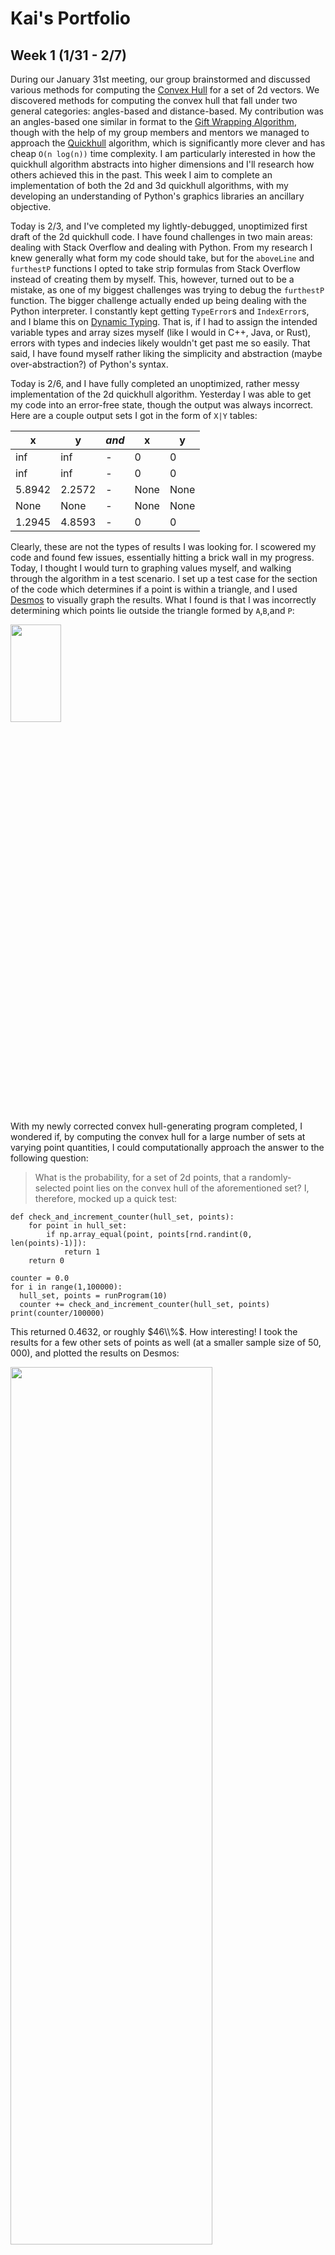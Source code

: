 # Kai's Portfolio
## Week 1 (1/31 - 2/7)
During our January 31st meeting, our group brainstormed and discussed various methods for computing the [Convex Hull](https://en.wikipedia.org/wiki/Convex_hull) for a set of 2d vectors. We discovered methods for computing the convex hull that fall under two general categories: angles-based and distance-based. My contribution was an angles-based one similar in format to the [Gift Wrapping Algorithm](https://en.wikipedia.org/wiki/Gift_wrapping_algorithm), though with the help of my group members and mentors we managed to approach the [Quickhull](https://en.wikipedia.org/wiki/Quickhull) algorithm, which is significantly more clever and has cheap `O(n log(n))` time complexity. I am particularly interested in how the quickhull algorithm abstracts into higher dimensions and I'll research how others achieved this in the past. This week I aim to complete an implementation of both the 2d and 3d quickhull algorithms, with my developing an understanding of Python's graphics libraries an ancillary objective.

Today is 2/3, and I've completed my lightly-debugged, unoptimized first draft of the 2d quickhull code. I have found challenges in two main areas: dealing with Stack Overflow and dealing with Python. From my research I knew generally what form my code should take, but for the `aboveLine` and `furthestP` functions I opted to take strip formulas from Stack Overflow instead of creating them by myself. This, however, turned out to be a mistake, as one of my biggest challenges was trying to debug the `furthestP` function. The bigger challenge actually ended up being dealing with the Python interpreter. I constantly kept getting `TypeError`s and `IndexError`s, and I blame this on [Dynamic Typing](https://stackoverflow.com/a/1517670). That is, if I had to assign the intended variable types and array sizes myself (like I would in C++, Java, or Rust), errors with types and indecies likely wouldn't get past me so easily. That said, I have found myself rather liking the simplicity and abstraction (maybe over-abstraction?) of Python's syntax.

Today is 2/6, and I have fully completed an unoptimized, rather messy implementation of the 2d quickhull algorithm. Yesterday I was able to get my code into an error-free state, though the output was always incorrect. Here are a couple output sets I got in the form of `X|Y` tables:

x|y|*and*|x|y
-|-|-|-|-
inf|inf|-|0|0
inf|inf|-|0|0
5.8942|2.2572|-|None|None
None|None|-|None|None
1.2945|4.8593|-|0|0

Clearly, these are not the types of results I was looking for. I scowered my code and found few issues, essentially hitting a brick wall in my progress. Today, I thought I would turn to graphing values myself, and walking through the algorithm in a test scenario. I set up a test case for the section of the code which determines if a point is within a triangle, and I used [Desmos](https://www.desmos.com/calculator) to visually graph the results. What I found is that I was incorrectly determining which points lie outside the triangle formed by `A`,`B`,and `P`:

<img src="https://i2.paste.pics/ea2bf739d8c7f4ecdb1245eb1436e815.png?trs=dd494636c42af34438770bca22294014fd61ebd0cb110405d73f174c77ec4014&rand=ZBPwnrNO5A"  width="40%" height="20%">

With my newly corrected convex hull-generating program completed, I wondered if, by computing the convex hull for a large number of sets at varying point quantities, I could computationally approach the answer to the following question:
> What is the probability, for a set of 2d points, that a randomly-selected point lies on the convex hull of the aforementioned set?
I, therefore, mocked up a quick test:
```
def check_and_increment_counter(hull_set, points):
    for point in hull_set:
        if np.array_equal(point, points[rnd.randint(0, len(points)-1)]):
            return 1
    return 0

counter = 0.0
for i in range(1,100000):
  hull_set, points = runProgram(10)
  counter += check_and_increment_counter(hull_set, points)
print(counter/100000)
```
This returned $0.4632$, or roughly $46\\%$. How interesting! I took the results for a few other sets of  points as well (at a smaller sample size of $50,000$), and plotted the results on Desmos:

<img src="https://i2.paste.pics/6391d66525fe358ced7a0672402470db.png?trs=dd494636c42af34438770bca22294014fd61ebd0cb110405d73f174c77ec4014&rand=cLR3G1H7r0"  width="80%" height="60%">

Though there is a fair bit of deviance from the true, expected values one would achieve by hand, I believe this plot makes a decent amount of sense. As the number of points grows to infinity, we can expect 
$$\lim_{x\to\infty} \frac{a}{x^b} \to 0$$
Essentially, the size of the convex hull doesn't grow fast enough to keep up pace with the set of points it is derived from.

## Week 2 (2/7 - 2/14)
During our last meeting, we worked on fixing our 2d convex hull code and we discussed the algorithm we would use for 3d quickhull and, eventually, arbitrary-dimension quickhull. As I understand it, the algorithm is as follows:
```
// For a d-dimensional set of points:

1. Generate a polygon with d-1 points and facets
2. Remove points within the polygon
3. Assign each point to the facet it is above
4. For each facet that has points above it:
    4.1. Find the furthest point above the facet
    4.2. Find the horizon ridges for that point
    4.3. Connect the point to its horizon
    4.4. Remove the now internal facets and points

// Repeat 4 until no facet has points above
```
This week I have attempted to implement this algorithm for the 3d case. I began by researching classes in Python, as I thought an [object-oriented](https://en.wikipedia.org/wiki/Object-oriented_programming) approach would suit this algorithm best because of how many interlinked arrays and lists need to be created and stored. Most of the time I spent working on the program this week was spent building out and debugging the `define_tetrahedron()` function:

##### Preliminary Pseudocode
In order to effectively and cleanly write the function, I started with a [pseudocode](https://en.wikipedia.org/wiki/Pseudocode) description. I decided to forgo a conventional, code-adjacent style of pseudocode, instead opting for a more plain language, bullet-pointed syntax.
##### Basic Functionality
Following my completion of pseudocode, I wrote the function in Python, taking little time to check the correctness of my code. Thankfully, it was entirely functional besides one persistant bug in my code.
##### Coding Headache
I consistantly faced one issue in my programming of the `define_tetrahedron()` function: duplicate point selection. Patricularly in low point-count cases, my function would often select the same point as its pick for two of the tetrahedron's vertices. This obviously caused issues, as in such cases a triangle or nothing at all would be outputted as opposed to a complete tetrahedron. In the end, my solution was as follows: 

I went from this
```
i = [self.points[:,0].argmin(),
    self.points[:,1].argmin(),
    self.points[:,2].argmin(),
    self.points[:,1].argmax()]
```
to this
```
temp = np.array(self.points)

i = []
k = temp[:,0].argmin()
i.append(k)
temp[k] = np.inf
k = temp[:,1].argmin()
i.append(k)
temp[k] = np.inf
k = temp[:,2].argmin()
i.append(k)
temp[temp == np.inf] = -np.inf
temp[k] = -np.inf
k = temp[:,1].argmax()
i.append(k)
```

The bug, simply put, stemmed from having no duplicate regulation whatsoever. By allowing for a second temporary array that can be edited, we maintain correct indices in the `i` array. Similarly, the act of setting the points in temp to `np.inf` or `-np.inf` after selection allows us to ignore the selected points without changing the indecies of the rest of the points.
##### Belated Completion

Though I didn't seem to get much work done on the program this week, I hope that in the next I may complete it once and for all.

## Week 3 (2/14 - 2/21)
In this week's group meeting, we discussed the future of our subgroup, and what direction we will go in with future projects. As a natural successor to the convex hull, we began conversation about [Voronoi Diagrams](https://en.wikipedia.org/wiki/Voronoi_diagram) and [Delaunay Triangulation](https://en.wikipedia.org/wiki/Delaunay_triangulation), with Lam presenting resources for us to futher research these on our own. As we spoke about capstone projects to begin after Spring break, the idea of computing the convex hull in [Hyperbolic space](https://en.wikipedia.org/wiki/Hyperbolic_space) particularly caught my attention, as I've been trying to find an excuse to program a non-euclidean renderer for quite some time. That said, I have to admit that the convex hull intimidates me, as I'm already finding it relatively challenging to program the 3d Quickhull algorithm.

As far as my progress on the 3d Quickhull program goes, I feel it's going quite smoothly. I've had a couple issues with my rusty linear algebra skills, but I feel myself rapidly regaining my intuition as I work to solve all the interesting little components of the algorithm. The most fun I've had this week working on my project is with the `clear_internal_points()` function. It has taken an estimated 3 hours of banging my head against a wall and contacting our mentors for me to get it functional, but I can proudly say that it is definitely the most clever or satisfying bit of code thus far. I will explain it below, as I'm sure you could derive a similar joy from the brilliance of the function.

```
def clear_internal_points(self):
  hull_centroid = np.sum(self.hull_points, axis=0) / len(self.hull_points)
  queue = []
  for p in self.points:
    for fc in self.facet_centroids():
      if np.dot(fc - hull_centroid, p - fc) > 0:
        queue.append(p)
  seen = set()
  queue = [x for x in queue if tuple(x) not in seen and not seen.add(tuple(x))]
  self.points = queue
```

The whole idea of the algorithm is as follows:
- find the centroid of the hull $h_c$ by averaging the points together
- for each point $p$:
- for each facet centroid $f_c$:
- if the dot product between the vector formed by $f_c-h_c$ and $p-f_c$ is negative, then the point if within the polyhedron

## Week 5-6 (2/28 - 3/13)
Foreword: This is the third time I am rewriting my portfolio. I have accidentally left the page without committing **Twice**. It's very frustrating that I've written 6 full paragraphs, but now I have to restart again. I will be committing every five minutes from now on so that I'm not doomed to relive Week 5 for eternity.

Last week we presented to the wider Geometry Lab, and got to see what the other subgroups are working on. It went pretty well, but we had to halt work on our projects to prepare. This week we determined what projects we will work on next, with Alec and Lam giving me an introduction to the various $\mathbb{H}^2$ to $\mathbb{R}^2$ projection methods. We mainly discussed the [Poincaré Disk model](https://en.wikipedia.org/wiki/Poincar%C3%A9_disk_model), in which the infinite hyperbolic plane is crammed into a Euclidean unit circle. This model is most useful for its preservation of angles and for not extending to infinity. 

<img src="https://raw.githubusercontent.com/AlecTraas/computational-geo-lab/main/portfolio-images/poincare.png"  width="40%">

I also proposed my own model, which projects orthogonally and therefore occupies the entire Euclidean plane (this would preserve curvature, but not much else). This, apparently, has already been proposed by David Gans. *My* model is, thereby, actually called the [Gans model](https://en.wikipedia.org/wiki/Hyperbolic_geometry?scrlybrkr=58c7a161#:~:text=the%20models%20(below)-,The%20Gans%20model,-%5Bedit%5D).

As for my work on the 3d Quickhull program, I have completed all aspects of the program besides the whole remeshing-to-connect-to-the-horizon deal. Today, however, I worked out the first step of that process instead of paying attention to my teacher:

<img src="https://raw.githubusercontent.com/AlecTraas/computational-geo-lab/main/portfolio-images/blackboard.jpg"  width="70%">

What this is meant to detail is the algorithm by which I can determine which faces are seen and which ridges are on the horizon. I thought about the convex polyhedron as a simple sphere, and I deduced that the seen facets can be found by simply taking the dot product between the normal of each facet and the "eye" point. The horizon, therefore, would be the set of edges only contained by one facet. 

<img src="https://raw.githubusercontent.com/AlecTraas/computational-geo-lab/31e5eec9d2fb97d6c409aa3198b8aafc7623ffa0/portfolio-images/oops.svg"  width="50%">
As I write this, I realize there is a major flaw in my method. As you can see in the image, unless the "eye" point is infinitely far away, There will always be the chance for a band of facets just outside the visible range to be marked as visible. I need to account for this one way or another.

I have finished the first draft of my code, and I am currently working to debug the program. Unfortunately, I have found I substantial number of issues like the one I just described.

As for progress on the $\mathbb{H}^2$ Convex Hull Program, I have been researching libraries to help with hyperbolic geometry display and abstract away some of the code I'd have to write myself. One nice-looking library I've found is the [geometry-tools](https://public.websites.umich.edu/~tjwei/geometry_tools/geometry_tools.html) API by Theodore Weisman. I will investigate it further, but it seems very promising.

## Week 7 (3/13 - 3/20)
In this week's meeting, Alec and Lam helped us get started on our capstone projects, with Lam attempting to get Weisman's API working in Colab. Unfortunately, it posed too many challenges, and we agreed it would be best for me to stick to a different IDE on this one. I also spent some time discussing point-geodesic distance formulae with Alec, and I plan to do work this week to figure out exactly how I will implement one in Python.

Today, Saturday 3/16, I have been struggling to clear up an issue that has gone under the radar in my code for quite some time. A while ago, I identified that there exist indexing issues within my program stemming from the resizing of the global `points` array. In [testing](https://colab.research.google.com/drive/1dS4k5Yes62GSvN-7cx40jfRff217FLMT?usp=sharing) my solution, I discovered a fatal flaw with the `clear_internal_points()` function. For a few uniquely-situated points, their position relative to the polyhedron is incorrectly identified. That is, some points which are inside are marked as outside, and vice versa. I just now, 5 or so hours later, figured out what has been going wrong with my code. Where I should have been evaluating $f_n\cdot(p-f_c)$, I was mistakenly calculating $(f_c-h_c)\cdot(p-f_c)$ (where $f_n=$ facet normal, $f_c=$ facet centroid, $h_c=$ hull centroid, and $p=$ point). After fixing that and a few other small tweaks, `clear_internal_points()` is, as far as I can tell, complete.

## Week 8 (3/20 - 3/27)
The main event of this week was our meeting with the UVA Math Club, where we demonstrated what algorithms we've been working on in Geometry Lab. I particularly liked Matthew's demonstration of pagerank, as I found it to be quite engaging and interesting in subject matter. Unfortunately, our demonstrations of the 2d convex hull algorithms seemed to have fallen through, for the most part due to structural issues with the thumbtacks.

As for my work on convex hulls, I have spent this week largely focused on trying to get Weisman's API working on my machine and coming up with my own formula for the angle between intersecting geodesics. I have been unable to get `geometry-tools` working on my computer due to my poor understanding of relative paths. I have, however, been relatively successful in creating a method for finding the angle between geodesic segments, as I noted in [this](https://www.desmos.com/calculator/pow2ovw2tw) Desmos workspace. There is probably a cleaner or cleverer method (using inverse hyperbolic trig functions, I presume), that I missed in my Euclidean blindness. This is something I would really like to discuss in this afternoon's group meeting.

In my research of the upper half plane model, I found this [cool demo](https://www.geogebra.org/m/Z4SWyEnC) I couldn't help but share.

## Week 9-10 (3/27 - 4/10)
In this week's meeting we further worked on our capstone projects, where Alec and Lam helped me finalize the math behind $\mathbb{H}^2$ Gift Wrapping algorithm. A very useful resource for finding hyperbolic distance and angle formulae was the Warwick University [Math 448 Textbook](https://homepages.warwick.ac.uk/~masbb/Papers/MA448.pdf), which outlined the following:
```math
\displaylines{\text{given two points $z_1$, $z_2$ $\in \mathbb{H}$ we have:}
\\\\
d_{\mathbb{H}}(z_1,z_2)=\ln\frac{|z_1-\bar{z_2}|+|z_1-z_2|}{|z_1-\bar{z_2}|-|z_1-z_2|}
\\\\
\text{and}
\\\\
\text{given side lengths $a$, $b$, and $c$, $\gamma$ is the angle opposite $c$:}
\\\\
\gamma=\arccos\frac{\cosh a\cosh b\,-\,\cosh c}{\sinh a \sinh b}}
```
Over my spring break, I've continued to try to get `geometry-tools` working. Unfortunately, I've come to the conclusion that there is something inherently broken with the code, and that I must use a different package. One comparable (though far worse documented) package is Casey Duckering's [hyperbolic](https://github.com/cduck/hyperbolic), which I will--going forward--attempt to get functional.

Over 4/6, I'd decided it would be best for me to completely start over. With Wiesman's code being inoperable and Duckering's being entirely undocumented and overly confusing, I thought it best for me to start with a clean slate, working with task-specific code that I understand. So far, I completed the code for rendering to the upper half plane model, and I expect the actual math stuff (Cayley transform, angle, distance) to be relatively simple to implement. As for the algorithm I plan to use, I have by now completely forgotten what we came up with in our meeting two weeks ago, {working on this}
